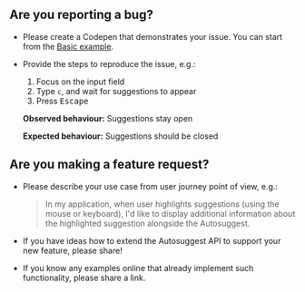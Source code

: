 ## Are you reporting a bug?

* Please create a Codepen that demonstrates your issue. You can start from the [Basic example](http://codepen.io/moroshko/pen/LGNJMy).

* Provide the steps to reproduce the issue, e.g.:
  1. Focus on the input field
  2. Type `c`, and wait for suggestions to appear
  3. Press <kbd>Escape</kbd>

  **Observed behaviour:** Suggestions stay open

  **Expected behaviour:** Suggestions should be closed

## Are you making a feature request?

* Please describe your use case from user journey point of view, e.g.:

  > In my application, when user highlights suggestions (using the mouse or keyboard), I'd like to display additional information about the highlighted suggestion alongside the Autosuggest.

* If you have ideas how to extend the Autosuggest API to support your new feature, please share!

* If you know any examples online that already implement such functionality, please share a link.
